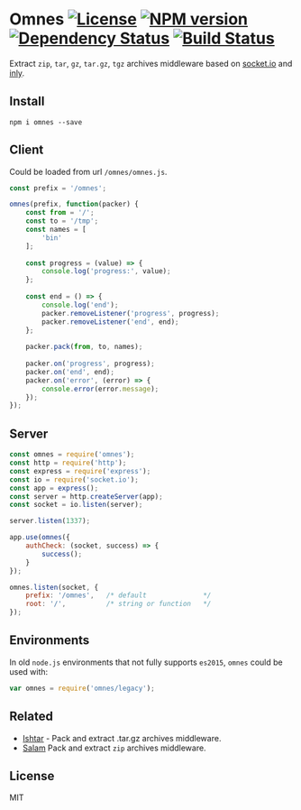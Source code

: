 # Omnes [![License][LicenseIMGURL]][LicenseURL] [![NPM version][NPMIMGURL]][NPMURL] [![Dependency Status][DependencyStatusIMGURL]][DependencyStatusURL] [![Build Status][BuildStatusIMGURL]][BuildStatusURL]

Extract `zip`, `tar`, `gz`, `tar.gz`, `tgz` archives middleware based on [socket.io](http://socket.io "Socket.io") and [inly](https://github.com/coderaiser/node-inly "Inly").

## Install

```
npm i omnes --save
```

## Client

Could be loaded from url `/omnes/omnes.js`.

```js
const prefix = '/omnes';

omnes(prefix, function(packer) {
    const from = '/';
    const to = '/tmp';
    const names = [
        'bin'
    ];
    
    const progress = (value) => {
        console.log('progress:', value);
    };
    
    const end = () => {
        console.log('end');
        packer.removeListener('progress', progress);
        packer.removeListener('end', end);
    };
    
    packer.pack(from, to, names);
    
    packer.on('progress', progress);
    packer.on('end', end);
    packer.on('error', (error) => {
        console.error(error.message);
    });
});

```

## Server

```js
const omnes = require('omnes');
const http = require('http');
const express = require('express');
const io = require('socket.io');
const app = express();
const server = http.createServer(app);
const socket = io.listen(server);

server.listen(1337);

app.use(omnes({
    authCheck: (socket, success) => {
        success();
    }
});

omnes.listen(socket, {
    prefix: '/omnes',   /* default              */
    root: '/',          /* string or function   */
});
```

## Environments

In old `node.js` environments that not fully supports `es2015`, `omnes` could be used with:

```js
var omnes = require('omnes/legacy');
```

## Related

- [Ishtar](https://github.com/coderaiser/node-ishtar "Ishtar") - Pack and extract .tar.gz archives middleware.
- [Salam](https://github.com/coderaiser/node-salam "Salam") Pack and extract `zip` archives middleware.

## License

MIT

[NPMIMGURL]:                https://img.shields.io/npm/v/omnes.svg?style=flat
[DependencyStatusIMGURL]:   https://img.shields.io/gemnasium/coderaiser/node-omnes.svg?style=flat
[LicenseIMGURL]:            https://img.shields.io/badge/license-MIT-317BF9.svg?style=flat
[NPMURL]:                   https://npmjs.org/package/omnes "npm"
[DependencyStatusURL]:      https://gemnasium.com/coderaiser/node-omnes "Dependency Status"
[LicenseURL]:               https://tldrlegal.com/license/mit-license "MIT License"

[BuildStatusURL]:           https://travis-ci.org/coderaiser/node-omnes  "Build Status"
[BuildStatusIMGURL]:        https://img.shields.io/travis/coderaiser/node-omnes/master.svg?style=flat

